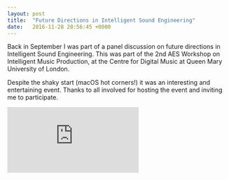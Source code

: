 ```yaml
---
layout: post
title:  "Future Directions in Intelligent Sound Engineering"
date:   2016-11-28 20:56:45 +0000
---
```


Back in September I was part of a panel discussion on future directions in Intelligent Sound Engineering. This was part of the 2nd AES Workshop on Intelligent Music Production, at the Centre for Digital Music at Queen Mary University of London.

Despite the shaky start (macOS hot corners!) it was an interesting and entertaining event. Thanks to all involved for hosting the event and inviting me to participate.

<div class="post-video"><iframe src="https://www.youtube-nocookie.com/embed/4WHWdh5U9iA" frameborder="0" allow="accelerometer; autoplay; clipboard-write; encrypted-media; gyroscope; picture-in-picture" allowfullscreen></iframe></div>
